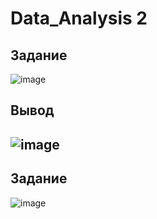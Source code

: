 

# Data_Analysis 2
## Задание
 ![image](https://user-images.githubusercontent.com/82978703/220837467-7f4d5c1f-289d-4db8-a28a-878450deef13.png)
## Вывод
![image](https://user-images.githubusercontent.com/82978703/220860769-81b713e0-edbe-4dc2-bbae-c3ed5f199019.png)
----------------------
## Задание
![image](https://user-images.githubusercontent.com/82978703/220861228-2dc231ed-7fc3-4ed9-a551-d8eedaf1c799.png)


